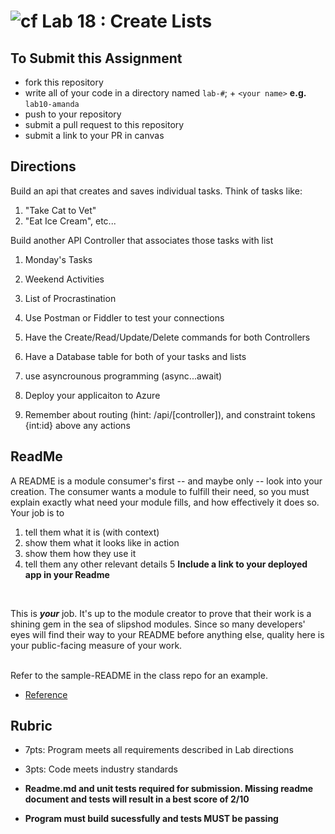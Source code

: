 ![cf](http://i.imgur.com/7v5ASc8.png) Lab 18 : Create Lists
=====================================

## To Submit this Assignment
- fork this repository
- write all of your code in a directory named `lab-#`; + `<your name>` **e.g.** `lab10-amanda`
- push to your repository
- submit a pull request to this repository
- submit a link to your PR in canvas

## Directions
Build an api that creates and saves individual tasks. Think of tasks like:
1. "Take Cat to Vet"
2. "Eat Ice Cream", etc... 

Build another API Controller that associates those tasks with list
1. Monday's Tasks
2. Weekend Activities
3. List of Procrastination 

1. Use Postman or Fiddler to test your connections
2. Have the Create/Read/Update/Delete commands for both Controllers
3. Have a Database table for both of your tasks and lists
3. use asyncrounous programming (async...await)
3. Deploy your applicaiton to Azure
4. Remember about routing (hint: /api/[controller]), and constraint tokens {int:id} above any actions

## ReadMe
A README is a module consumer's first -- and maybe only -- look into your creation. The consumer wants a module to fulfill their need, so you must explain exactly what need your module fills, and how effectively it does so.
<br />
Your job is to
1. tell them what it is (with context)
2. show them what it looks like in action
3. show them how they use it
4. tell them any other relevant details
5 **Include a link to your deployed app in your Readme**
<br />

This is ***your*** job. It's up to the module creator to prove that their work is a shining gem in the sea of slipshod modules. 
Since so many developers' eyes will find their way to your README before anything else, quality here is your public-facing measure of your work.

<br /> Refer to the sample-README in the class repo for an example. 
- [Reference](https://github.com/noffle/art-of-readme)

## Rubric
- 7pts: Program meets all requirements described in Lab directions
- 3pts: Code meets industry standards

- **Readme.md and unit tests required for submission. Missing readme document and tests will result in a best score of 2/10**
- **Program must build sucessfully and tests MUST be passing**
